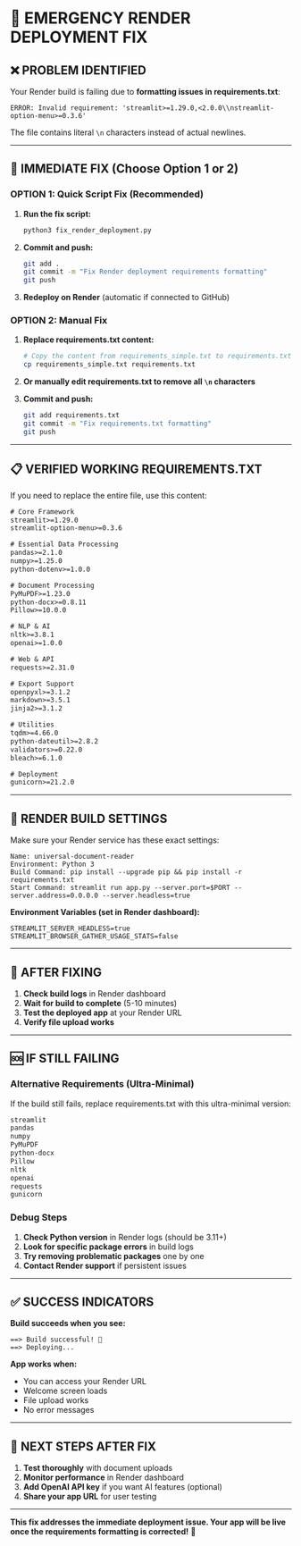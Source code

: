 # 🚨 EMERGENCY RENDER DEPLOYMENT FIX

## ❌ **PROBLEM IDENTIFIED**

Your Render build is failing due to **formatting issues in requirements.txt**:

```
ERROR: Invalid requirement: 'streamlit>=1.29.0,<2.0.0\\nstreamlit-option-menu>=0.3.6'
```

The file contains literal `\n` characters instead of actual newlines.

---

## 🔧 **IMMEDIATE FIX (Choose Option 1 or 2)**

### **OPTION 1: Quick Script Fix (Recommended)**

1. **Run the fix script:**
   ```bash
   python3 fix_render_deployment.py
   ```

2. **Commit and push:**
   ```bash
   git add .
   git commit -m "Fix Render deployment requirements formatting"
   git push
   ```

3. **Redeploy on Render** (automatic if connected to GitHub)

### **OPTION 2: Manual Fix**

1. **Replace requirements.txt content:**
   ```bash
   # Copy the content from requirements_simple.txt to requirements.txt
   cp requirements_simple.txt requirements.txt
   ```

2. **Or manually edit requirements.txt to remove all `\n` characters**

3. **Commit and push:**
   ```bash
   git add requirements.txt
   git commit -m "Fix requirements.txt formatting"
   git push
   ```

---

## 📋 **VERIFIED WORKING REQUIREMENTS.TXT**

If you need to replace the entire file, use this content:

```txt
# Core Framework
streamlit>=1.29.0
streamlit-option-menu>=0.3.6

# Essential Data Processing
pandas>=2.1.0
numpy>=1.25.0
python-dotenv>=1.0.0

# Document Processing
PyMuPDF>=1.23.0
python-docx>=0.8.11
Pillow>=10.0.0

# NLP & AI
nltk>=3.8.1
openai>=1.0.0

# Web & API
requests>=2.31.0

# Export Support
openpyxl>=3.1.2
markdown>=3.5.1
jinja2>=3.1.2

# Utilities
tqdm>=4.66.0
python-dateutil>=2.8.2
validators>=0.22.0
bleach>=6.1.0

# Deployment
gunicorn>=21.2.0
```

---

## 🎯 **RENDER BUILD SETTINGS**

Make sure your Render service has these exact settings:

```
Name: universal-document-reader
Environment: Python 3
Build Command: pip install --upgrade pip && pip install -r requirements.txt
Start Command: streamlit run app.py --server.port=$PORT --server.address=0.0.0.0 --server.headless=true
```

**Environment Variables (set in Render dashboard):**
```
STREAMLIT_SERVER_HEADLESS=true
STREAMLIT_BROWSER_GATHER_USAGE_STATS=false
```

---

## 🔄 **AFTER FIXING**

1. **Check build logs** in Render dashboard
2. **Wait for build to complete** (5-10 minutes)
3. **Test the deployed app** at your Render URL
4. **Verify file upload works**

---

## 🆘 **IF STILL FAILING**

### **Alternative Requirements (Ultra-Minimal)**

If the build still fails, replace requirements.txt with this ultra-minimal version:

```txt
streamlit
pandas
numpy
PyMuPDF
python-docx
Pillow
nltk
openai
requests
gunicorn
```

### **Debug Steps**

1. **Check Python version** in Render logs (should be 3.11+)
2. **Look for specific package errors** in build logs
3. **Try removing problematic packages** one by one
4. **Contact Render support** if persistent issues

---

## ✅ **SUCCESS INDICATORS**

**Build succeeds when you see:**
```
==> Build successful! 🎉
==> Deploying...
```

**App works when:**
- You can access your Render URL
- Welcome screen loads
- File upload works
- No error messages

---

## 🎉 **NEXT STEPS AFTER FIX**

1. **Test thoroughly** with document uploads
2. **Monitor performance** in Render dashboard
3. **Add OpenAI API key** if you want AI features (optional)
4. **Share your app URL** for user testing

---

**This fix addresses the immediate deployment issue. Your app will be live once the requirements formatting is corrected!** 🚀